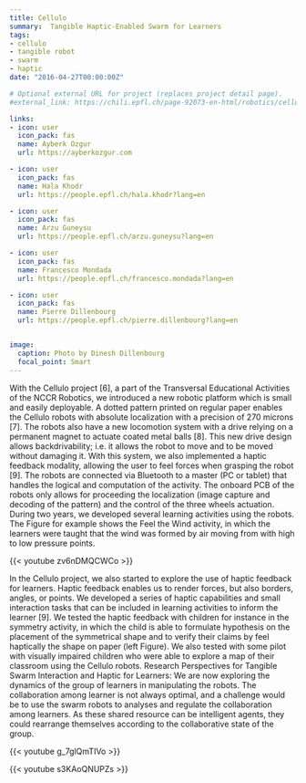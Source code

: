 ```yaml
---
title: Cellulo
summary:  Tangible Haptic-Enabled Swarm for Learners
tags:
- cellulo
- tangible robot
- swarm
- haptic
date: "2016-04-27T00:00:00Z"

# Optional external URL for project (replaces project detail page).
#external_link: https://chili.epfl.ch/page-92073-en-html/robotics/cellulo/

links:
- icon: user
  icon_pack: fas
  name: Ayberk Ozgur
  url: https://ayberkozgur.com

- icon: user
  icon_pack: fas
  name: Hala Khodr
  url: https://people.epfl.ch/hala.khodr?lang=en

- icon: user
  icon_pack: fas
  name: Arzu Guneysu
  url: https://people.epfl.ch/arzu.guneysu?lang=en

- icon: user
  icon_pack: fas
  name: Francesco Mondada
  url: https://people.epfl.ch/francesco.mondada?lang=en

- icon: user
  icon_pack: fas
  name: Pierre Dillenbourg
  url: https://people.epfl.ch/pierre.dillenbourg?lang=en


image:
  caption: Photo by Dinesh Dillenbourg
  focal_point: Smart
---
```


With the Cellulo project [6], a part of the Transversal Educational Activities of the NCCR Robotics, we introduced a
new robotic platform which is small and easily deployable. A dotted pattern printed on regular paper enables the
Cellulo robots with absolute localization with a precision of 270 microns [7]. The robots also have a new
locomotion system with a drive relying on a permanent magnet to actuate coated metal balls [8]. This new drive
design allows backdrivability; i.e. it allows the robot to move and to be moved without damaging it. With this
system, we also implemented a haptic feedback modality, allowing the user to feel forces when grasping the robot
[9].
The robots are connected via Bluetooth to a master (PC or tablet) that handles the logical and computation of the
activity. The onboard PCB of the robots only allows for proceeding the localization (image capture and decoding of
the pattern) and the control of the three wheels actuation.
During two years, we developed several learning activities using the robots. The Figure for example shows the Feel
the Wind activity, in which the learners were taught that the wind was formed by air moving from with high to low
pressure points.

{{< youtube zv6nDMQCWCo >}}

In the Cellulo project, we also started to explore the use of haptic feedback for learners. Haptic feedback enables us to
render forces, but also borders, angles, or points. We developed a series of haptic capabilities and small interaction
tasks that can be included in learning activities to inform the learner [9]. We tested the haptic feedback with
children for instance in the symmetry activity, in which the child is able to formulate hypothesis on the placement
of the symmetrical shape and to verify their claims by feel haptically the shape on paper (left Figure). We also tested
with some pilot with visually impaired children who were able to explore a map of their classroom using the Cellulo
robots.
Research Perspectives for Tangible Swarm Interaction and Haptic for Learners: We are now exploring the
dynamics of the group of learners in manipulating the robots. The collaboration among learner is not always
optimal, and a challenge would be to use the swarm robots to analyses and regulate the collaboration among
learners. As these shared resource can be intelligent agents, they could rearrange themselves according to the
collaborative state of the group.

{{< youtube g_7glQmTIVo >}}

{{< youtube s3KAoQNUPZs >}}